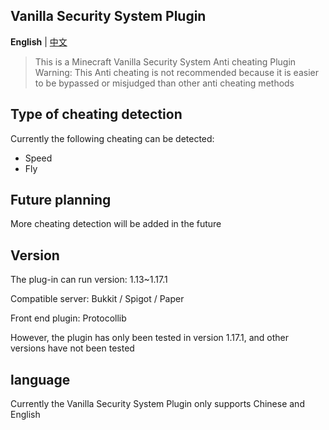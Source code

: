 Vanilla Security System Plugin
--------

**English** | [中文](https://github.com/3cxc/VSS/blob/master/README_cn.md)

> This is a Minecraft Vanilla Security System Anti cheating Plugin 
> Warning: This Anti cheating is not recommended because it is easier to be bypassed or misjudged than other anti cheating methods

## Type of cheating detection

Currently the following cheating can be detected:

- Speed
- Fly

## Future planning

More cheating detection will be added in the future

## Version

The plug-in can run version: 1.13~1.17.1

Compatible server: Bukkit / Spigot / Paper 

Front end plugin: Protocollib

However, the plugin has only been tested in version 1.17.1, and other versions have not been tested

## language

Currently the Vanilla Security System Plugin only supports Chinese and English
